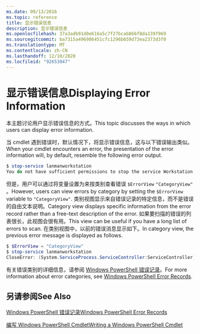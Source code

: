 ```yaml
---
ms.date: 09/13/2016
ms.topic: reference
title: 显示错误信息
description: 显示错误信息
ms.openlocfilehash: 37a3adb91d0e616a5c7f27bcab866f8da139f969
ms.sourcegitcommit: ba7315a496986451cfc1296b659d73ea2373d3f0
ms.translationtype: MT
ms.contentlocale: zh-CN
ms.lasthandoff: 12/10/2020
ms.locfileid: "92653047"
---
```

# <a name="displaying-error-information"></a><span data-ttu-id="b1b09-103">显示错误信息</span><span class="sxs-lookup"><span data-stu-id="b1b09-103">Displaying Error Information</span></span>

<span data-ttu-id="b1b09-104">本主题讨论用户显示错误信息的方式。</span><span class="sxs-lookup"><span data-stu-id="b1b09-104">This topic discusses the ways in which users can display error information.</span></span>

<span data-ttu-id="b1b09-105">当 cmdlet 遇到错误时，默认情况下，将显示错误信息，这与以下错误输出类似。</span><span class="sxs-lookup"><span data-stu-id="b1b09-105">When your cmdlet encounters an error, the presentation of the error information will, by default, resemble the following error output.</span></span>

```powershell
$ stop-service lanmanworkstation
You do not have sufficient permissions to stop the service Workstation.
```

<span data-ttu-id="b1b09-106">但是，用户可以通过将变量设置为来按类别查看错误 `$ErrorView` `"CategoryView"` 。</span><span class="sxs-lookup"><span data-stu-id="b1b09-106">However, users can view errors by category by setting the `$ErrorView` variable to `"CategoryView"`.</span></span> <span data-ttu-id="b1b09-107">类别视图显示来自错误记录的特定信息，而不是错误的自由文本说明。</span><span class="sxs-lookup"><span data-stu-id="b1b09-107">Category view displays specific information from the error record rather than a free-text description of the error.</span></span> <span data-ttu-id="b1b09-108">如果要扫描的错误的列表很长，此视图会很有用。</span><span class="sxs-lookup"><span data-stu-id="b1b09-108">This view can be useful if you have a long list of errors to scan.</span></span> <span data-ttu-id="b1b09-109">在类别视图中，以前的错误消息显示如下。</span><span class="sxs-lookup"><span data-stu-id="b1b09-109">In category view, the previous error message is displayed as follows.</span></span>

```powershell
$ $ErrorView = "CategoryView"
$ stop-service lanmanworkstation
CloseError: (System.ServiceProcess.ServiceController:ServiceController) [stop-service], ServiceCommandException
```

<span data-ttu-id="b1b09-110">有关错误类别的详细信息，请参阅 [Windows PowerShell 错误记录](./windows-powershell-error-records.md)。</span><span class="sxs-lookup"><span data-stu-id="b1b09-110">For more information about error categories, see [Windows PowerShell Error Records](./windows-powershell-error-records.md).</span></span>

## <a name="see-also"></a><span data-ttu-id="b1b09-111">另请参阅</span><span class="sxs-lookup"><span data-stu-id="b1b09-111">See Also</span></span>

[<span data-ttu-id="b1b09-112">Windows PowerShell 错误记录</span><span class="sxs-lookup"><span data-stu-id="b1b09-112">Windows PowerShell Error Records</span></span>](./windows-powershell-error-records.md)

[<span data-ttu-id="b1b09-113">编写 Windows PowerShell Cmdlet</span><span class="sxs-lookup"><span data-stu-id="b1b09-113">Writing a Windows PowerShell Cmdlet</span></span>](./writing-a-windows-powershell-cmdlet.md)

